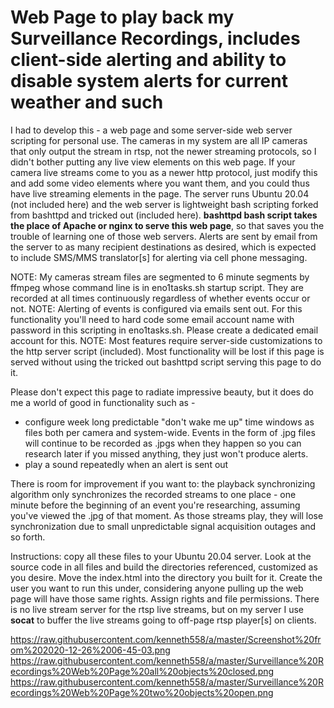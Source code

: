 # Web Page to play back my Surveillance Recordings, includes client-side alerting and ability to disable system alerts for current weather and such

I had to develop this - a web page and some server-side web server scripting for personal use.  The cameras in my system are all IP cameras that only output the stream in rtsp, not the newer streaming protocols, so I didn't bother putting any live view elements on this web page.  If your camera live streams come to you as a newer http protocol, just modify this and add some video elements where you want them, and you could thus have live streaming elements in the page. The server runs Ubuntu 20.04 (not included here) and the web server is lightweight bash scripting forked from bashttpd and tricked out (included here). **bashttpd bash script takes the place of Apache or nginx to serve this web page**, so that saves you the trouble of learning one of those web servers.  Alerts are sent by email from the server to as many recipient destinations as desired, which is expected to include SMS/MMS translator[s] for alerting via cell phone messaging.

NOTE: My cameras stream files are segmented to 6 minute segments by ffmpeg whose command line is in eno1tasks.sh startup script.  They are recorded at all times continuously regardless of whether events occur or not.
NOTE: Alerting of events is configured via emails sent out.  For this functionality you'll need to hard code some email account name with password in this scripting in eno1tasks.sh.  Please create a dedicated email account for this.
NOTE: Most features require server-side customizations to the http server script (included).  Most functionality will be lost if this page is served without using the tricked out bashttpd script serving this page to do it.

Please don't expect this page to radiate impressive beauty, but it does do me a world of good in functionality such as -
  - configure week long predictable "don't wake me up" time windows as files both per camera and system-wide.  Events in the form of .jpg files will continue to be recorded as .jpgs when they happen so you can research later if you missed anything, they just won't produce alerts.
  - play a sound repeatedly when an alert is sent out

There is room for improvement if you want to: the playback synchronizing algorithm only synchronizes the recorded streams to one place - one minute before the beginning of an event you're researching, assuming you've viewed the .jpg of that moment.  As those streams play, they will lose synchronization due to small unpredictable signal acquisition outages and so forth.

Instructions: copy all these files to your Ubuntu 20.04 server.  Look at the source code in all files and build the directories referenced, customized as you desire.  Move the index.html into the directory you built for it.  Create the user you want to run this under, considering anyone pulling up the web page will have those same rights.  Assign rights and file permissions.  There is no live stream server for the rtsp live streams, but on my server I use **socat** to buffer the live streams going to off-page rtsp player[s] on clients.

https://raw.githubusercontent.com/kenneth558/a/master/Screenshot%20from%202020-12-26%2006-45-03.png
https://raw.githubusercontent.com/kenneth558/a/master/Surveillance%20Recordings%20Web%20Page%20all%20objects%20closed.png
https://raw.githubusercontent.com/kenneth558/a/master/Surveillance%20Recordings%20Web%20Page%20two%20objects%20open.png
